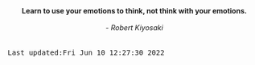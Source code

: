 
<div align="center"><b><span>Learn to use your emotions to think, not think with your emotions.</span></b><br><br><i> - Robert Kiyosaki</i></div>
<br><br><kbd>Last updated:Fri Jun 10 12:27:30 2022</kbd>
